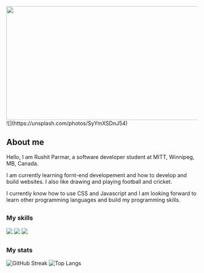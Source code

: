 <div align="center">
<img src="https://unsplash.com/photos/SyYmXSDnJ54" style=" width:600px ; height:300px">
</div>
![](https://unsplash.com/photos/SyYmXSDnJ54)


## About me

Hello, I am Rushit Parmar, a software developer student at MITT, Winnipeg, MB, Canada.

I am currently learning fornt-end developement and how to develop and build websites. 
I also like drawing and playing football and cricket.

I currently know how to use CSS and Javascript and I am looking forward to learn other programming languages and build my programming skills. 

##

### My skills

![](https://img.shields.io/badge/web-html-informational?style=for-the-badge&logo=html5&logoColor=white&color=00aaff)
![](https://img.shields.io/badge/web-css-informational?style=for-the-badge&logo=css3&logoColor=white&color=00aaff)
![](https://img.shields.io/badge/code-javascript-informational?style=for-the-badge&logo=javascript&logoColor=white&color=00aaff)

##

### My stats
![GitHub Streak](http://github-readme-streak-stats.herokuapp.com?user=rb-parmar&theme=dark&hide_border=true)
![Top Langs](https://github-readme-stats.vercel.app/api/top-langs/?username=rb-parmar&layout=compact&theme=vision-friendly-dark)
